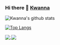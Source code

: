 ### Hi there 👋 <a href="https://kwanna.cf/" rel="nofollow">Kwanna</a>

<!--
**JustKwanna/JustKwanna** is a ✨ _special_ ✨ repository because its `README.md` (this file) appears on your GitHub profile.

Here are some ideas to get you started:

- 🔭 I’m currently working on ...
- 🌱 I’m currently learning ...
- 👯 I’m looking to collaborate on ...
- 🤔 I’m looking for help with ...
- 💬 Ask me about ...
- 📫 How to reach me: ...
- 😄 Pronouns: ...
- ⚡ Fun fact: ...
-->


![Kwanna's github stats](https://github-readme-stats.vercel.app/api?username=JustKwanna&show_icons=true&theme=dark)

[![Top Langs](https://github-readme-stats.vercel.app/api/top-langs/?username=JustKwanna&layout=compact)](https://github.com/anuraghazra/github-readme-stats)


<a href="https://github.com/JustKwanna/JustKwanna">
  <img align="center" src="https://github-readme-stats.vercel.app/api/pin/?username=JustKwanna&repo=github-readme-stats" />
</a>
<a href="https://github.com/JustKwanna/JustKwanna">
  <img align="center" src="https://github-readme-stats.vercel.app/api/pin/?username=JustKwanna&repo=convoychat" />
</a>
